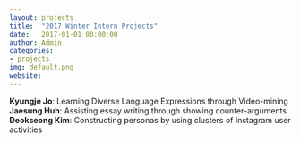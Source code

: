 ```yaml
---
layout: projects
title:  "2017 Winter Intern Projects"
date:   2017-01-01 00:00:00
author: Admin
categories:
- projects
img: default.png
website: 
---
```


**Kyungje Jo**:
Learning Diverse Language Expressions through Video-mining <br>
**Jaesung Huh**:
Assisting essay writing through showing counter-arguments <br>
**Deokseong Kim**:
Constructing personas by using clusters of Instagram user activities